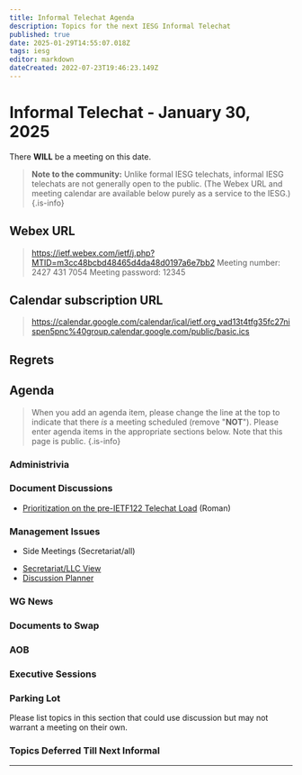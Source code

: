 ```yaml
---
title: Informal Telechat Agenda
description: Topics for the next IESG Informal Telechat
published: true
date: 2025-01-29T14:55:07.018Z
tags: iesg
editor: markdown
dateCreated: 2022-07-23T19:46:23.149Z
---
```


# Informal Telechat - January 30, 2025

There **WILL** be a meeting on this date.

> **Note to the community:** Unlike formal IESG telechats, informal IESG telechats are not generally open to the public. (The Webex URL and meeting calendar are available below purely as a service to the IESG.)
{.is-info}

## Webex URL

> https://ietf.webex.com/ietf/j.php?MTID=m3cc48bcbd48465d4da48d0197a6e7bb2
Meeting number: 2427 431 7054
Meeting password: 12345 


## Calendar subscription URL

> https://calendar.google.com/calendar/ical/ietf.org_vad13t4tfg35fc27nispen5pnc%40group.calendar.google.com/public/basic.ics


## Regrets



## Agenda

> When you add an agenda item, please change the line at the top to indicate that there *is* a meeting scheduled (remove "**NOT**"). Please enter agenda items in the appropriate sections below.
Note that this page is public.
{.is-info}

### Administrivia



### Document Discussions

- [Prioritization on the pre-IETF122 Telechat Load](https://docs.google.com/spreadsheets/d/1RFN7bWnEMuSy8BgkcqrtnnuhpoktMWuozRUZ-5rZApg/edit?gid=0#gid=0) (Roman)

### Management Issues

- Side Meetings (Secretariat/all)
* [Secretariat/LLC View](https://docs.google.com/document/d/1nFJVatsaDHZNKcg08oZ8ADh63RcayoMA6XIhCRxHMB4/edit?tab=t.0)
* [Discussion Planner](https://docs.google.com/document/d/1GnF7gb9waGuePZtCpmbvkkLlJylljxv748iWEWIcFPc/edit?tab=t.0#heading=h.fu46bfjet6tc)

### WG News 

### Documents to Swap 



### AOB

### Executive Sessions


### Parking Lot
Please list topics in this section that could use discussion but may not warrant a meeting on their own. 


### Topics Deferred Till Next Informal 

-------


